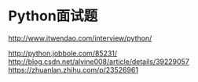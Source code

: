# Python面试题

http://www.itwendao.com/interview/python/

http://python.jobbole.com/85231/
http://blog.csdn.net/alvine008/article/details/39229057
https://zhuanlan.zhihu.com/p/23526961
